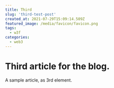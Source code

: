 ```yaml
---
title: Third
slug: 'third-test-post'
created_at: 2021-07-29T15:09:14.509Z
featured_image: /media/favicon/favicon.png
tags:
  - w3f
categories:
  - web3
---
```

# Third article for the blog.

A sample article, as 3rd element.
